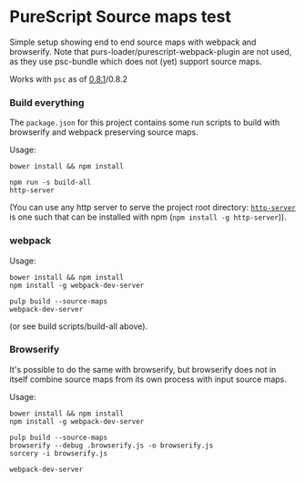 # PureScript Source maps test

Simple setup showing end to end source maps with webpack and browserify. Note that purs-loader/purescript-webpack-plugin are not used, as they use psc-bundle which does not (yet) support source maps.

Works with `psc` as of [0.8.1](https://github.com/purescript/purescript/releases/tag/v0.8.1)/0.8.2

### Build everything

The `package.json` for this project contains some run scripts to build with browserify and webpack preserving
source maps.

Usage:
```
bower install && npm install

npm run -s build-all
http-server
```

(You can use any http server to serve the project root directory: [`http-server`](https://www.npmjs.com/package/http-server)
is one such that can be installed with npm (`npm install -g http-server`)).

### webpack

Usage:
```
bower install && npm install
npm install -g webpack-dev-server

pulp build --source-maps
webpack-dev-server
```

(or see build scripts/build-all above).

### Browserify

It's possible to do the same with browserify, but browserify does not in itself
combine source maps from its own process with input source maps.

Usage:
```
bower install && npm install
npm install -g webpack-dev-server

pulp build --source-maps
browserify --debug .browserify.js -o browserify.js
sorcery -i browserify.js

webpack-dev-server
```
